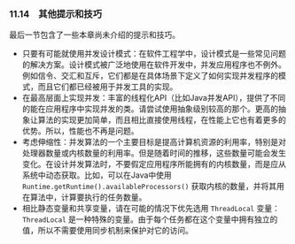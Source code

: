 ### 11.14　其他提示和技巧

最后一节包含了一些本章尚未介绍的提示和技巧。

+ 只要有可能就使用并发设计模式：在软件工程学中，设计模式是一些常见问题的解决方案。设计模式被广泛地使用在软件开发中，并发应用程序也不例外。例如信令、交汇和互斥，它们都是在具体场景下定义了如何实现并发程序的模式，而且它们都已经被用于并发工具的实现。
+ 在最高层面上实现并发：丰富的线程化API（比如Java并发API），提供了不同的能在应用程序中实现并发的类。请尝试使用抽象级别较高的那个。更高的抽象让算法的实现更加简单，而且相比直接使用线程，在性能上它也有着更多的优势。所以，性能也不再是问题。
+ 考虑伸缩性：并发算法的一个主要目标是提高计算机资源的利用率，特别是对处理器数量或内核数量的利用率。但是随着时间的推移，这些数量可能会发生变化。在设计并发算法时，不要假定应用程序所能拥有的内核数量，而是应从系统中动态获取。比如，可以在Java中使用 `Runtime.getRuntime().availableProcessors()` 获取内核的数量，并将其用在算法中，计算要执行的任务数量。
+ 相比静态变量和共享变量，请在可能的情况下优先选用 `ThreadLocal` 变量： `ThreadLocal` 是一种特殊的变量。由于每个任务都在这个变量中拥有独立的值，所以不需要使用同步机制来保护对它的访问。

